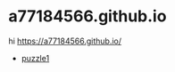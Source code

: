 # a77184566.github.io

hi
<https://a77184566.github.io/>

<!-- [puzzle0](puzzle0/puzzle0.html) -->
* [puzzle1](puzzle1/puzzle1.html)

